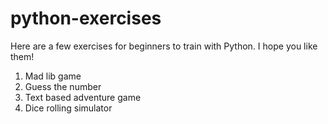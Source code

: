 # python-exercises

Here are a few exercises for beginners to train with Python. I hope you like them!

1. Mad lib game
2. Guess the number
3. Text based adventure game
4. Dice rolling simulator
